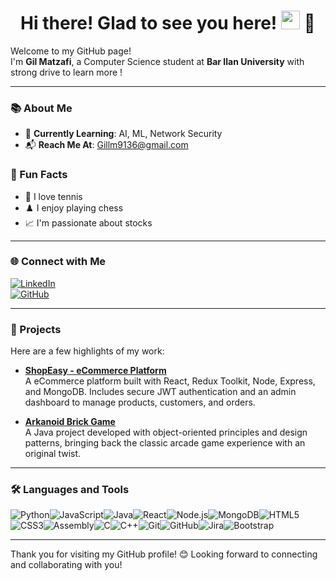 <h1 align="center">Hi there! Glad to see you here! <img src="https://media.giphy.com/media/hvRJCLFzcasrR4ia7z/giphy.gif" width="30px"> 🤖</h1>

Welcome to my GitHub page!  
I'm **Gil Matzafi**, a Computer Science student at **Bar Ilan University** with strong drive to learn more !

---

### 📚 About Me
- 🌱 **Currently Learning**: AI, ML, Network Security  
- 📬 **Reach Me At**: [Gillm9136@gmail.com](mailto:Gillm9136@gmail.com)

### 🎉 Fun Facts
- 🎾 I love tennis  
- ♟️ I enjoy playing chess  
- 📈 I'm passionate about stocks  

---

### 🌐 Connect with Me
[![LinkedIn](https://img.shields.io/badge/LinkedIn-Profile-blue?logo=linkedin&logoColor=white&style=for-the-badge)](https://linkedin.com/in/gil-matzafi-65283723b/)  
[![GitHub](https://img.shields.io/badge/GitHub-Profile-181717?logo=github&logoColor=white&style=for-the-badge)](https://github.com/GilMatzafi)

---

### 🚀 Projects
Here are a few highlights of my work:

- **[ShopEasy - eCommerce Platform](https://github.com/GilMatzafi/ShopEasy)**  
  A eCommerce platform built with React, Redux Toolkit, Node, Express, and MongoDB. Includes secure JWT authentication and an admin dashboard to manage products, customers, and orders.

- **[Arkanoid Brick Game](https://github.com/GilMatzafi/arkanoid-BrickGame)**  
  A Java project developed with object-oriented principles and design patterns, bringing back the classic arcade game experience with an original twist.

---


### 🛠️ Languages and Tools
<div style="display: flex; flex-wrap: wrap;">
  <img src="https://img.shields.io/badge/Python-3776AB?style=for-the-badge&logo=python&logoColor=white" alt="Python"/>
  <img src="https://img.shields.io/badge/JavaScript-F7DF1E?style=for-the-badge&logo=javascript&logoColor=black" alt="JavaScript"/>
  <img src="https://img.shields.io/badge/Java-007396?style=for-the-badge&logo=java&logoColor=white" alt="Java"/>
  <img src="https://img.shields.io/badge/React-61DAFB?style=for-the-badge&logo=react&logoColor=black" alt="React"/>
  <img src="https://img.shields.io/badge/Node.js-339933?style=for-the-badge&logo=node.js&logoColor=white" alt="Node.js"/>
  <img src="https://img.shields.io/badge/MongoDB-47A248?style=for-the-badge&logo=mongodb&logoColor=white" alt="MongoDB"/>
  <img src="https://img.shields.io/badge/HTML5-E34F26?style=for-the-badge&logo=html5&logoColor=white" alt="HTML5"/>
  <img src="https://img.shields.io/badge/CSS3-1572B6?style=for-the-badge&logo=css3&logoColor=white" alt="CSS3"/>
  <img src="https://img.shields.io/badge/Assembly-525252?style=for-the-badge&logo=assembly&logoColor=white" alt="Assembly"/>
  <img src="https://img.shields.io/badge/C-A8B9CC?style=for-the-badge&logo=c&logoColor=black" alt="C"/>
  <img src="https://img.shields.io/badge/C++-00599C?style=for-the-badge&logo=c%2B%2B&logoColor=white" alt="C++"/>
  <img src="https://img.shields.io/badge/Git-F05032?style=for-the-badge&logo=git&logoColor=white" alt="Git"/>
  <img src="https://img.shields.io/badge/GitHub-181717?style=for-the-badge&logo=github&logoColor=white" alt="GitHub"/>
  <img src="https://img.shields.io/badge/Jira-0052CC?style=for-the-badge&logo=jira&logoColor=white" alt="Jira"/>
  <img src="https://img.shields.io/badge/Bootstrap-7952B3?style=for-the-badge&logo=bootstrap&logoColor=white" alt="Bootstrap"/>
</div>

---



Thank you for visiting my GitHub profile! 😊 Looking forward to connecting and collaborating with you!

